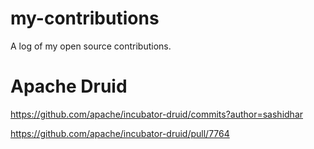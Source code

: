 # my-contributions
A log of my open source contributions.

# Apache Druid
https://github.com/apache/incubator-druid/commits?author=sashidhar

https://github.com/apache/incubator-druid/pull/7764

